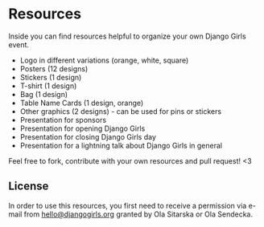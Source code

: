 Resources
=========

Inside you can find resources helpful to organize your own Django Girls event.

- Logo in different variations (orange, white, square)
- Posters (12 designs)
- Stickers (1 design)
- T-shirt (1 design)
- Bag (1 design)
- Table Name Cards (1 design, orange)
- Other graphics (2 designs) - can be used for pins or stickers
- Presentation for sponsors
- Presentation for opening Django Girls
- Presentation for closing Django Girls day
- Presentation for a lightning talk about Django Girls in general

Feel free to fork, contribute with your own resources and pull request! <3


## License

In order to use this resources, you first need to receive a permission via e-mail from hello@djangogirls.org granted by Ola Sitarska or Ola Sendecka.
